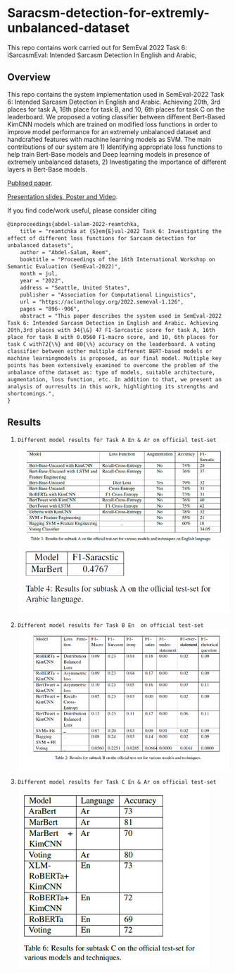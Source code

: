 # Saracsm-detection-for-extremly-unbalanced-dataset
This repo contains work carried out for SemEval 2022 Task 6: iSarcasmEval: Intended Sarcasm Detection In English and Arabic,

## Overview
This repo contains the system implementation used in SemEval-2022 Task 6: Intended Sarcasm Detection
in English and Arabic. Achieving 20th, 3rd places for task A, 16th place for task B, and
10, 6th places for task C on the leaderboard. We proposed a voting classifier between different
Bert-Based KimCNN models which are trained on modified loss functions in order to
improve model performance for an extremely unbalanced dataset and handcrafted features
with machine learning models as SVM. The main contributions of our system are 1) Identifying
appropriate loss functions to help train Bert-Base models and Deep learning models in
presence of extremely unbalanced datasets, 2) Investigating the importance of different layers
in Bert-Base models. 

[Publised paper](https://aclanthology.org/2022.semeval-1.126/).

[Presentation slides, Poster and Video](https://underline.io/events/325/sessions/11192/lecture/55786-reamtchka-at-semeval-2022-task-6-investigating-the-effect-of-different-loss-functions-for-sarcasm-detection-for-unbalanced-datasets).


If you find code/work useful, please consider citing
```
@inproceedings{abdel-salam-2022-reamtchka,
    title = "reamtchka at {S}em{E}val-2022 Task 6: Investigating the effect of different loss functions for Sarcasm detection for unbalanced datasets",
    author = "Abdel-Salam, Reem",
    booktitle = "Proceedings of the 16th International Workshop on Semantic Evaluation (SemEval-2022)",
    month = jul,
    year = "2022",
    address = "Seattle, United States",
    publisher = "Association for Computational Linguistics",
    url = "https://aclanthology.org/2022.semeval-1.126",
    pages = "896--906",
    abstract = "This paper describes the system used in SemEval-2022 Task 6: Intended Sarcasm Detection in English and Arabic. Achieving 20th,3rd places with 34{\&} 47 F1-Sarcastic score for task A, 16th place for task B with 0.0560 F1-macro score, and 10, 6th places for task C with72{\%} and 80{\%} accuracy on the leaderboard. A voting classifier between either multiple different BERT-based models or machine learningmodels is proposed, as our final model. Multiple key points has been extensively examined to overcome the problem of the unbalance ofthe dataset as: type of models, suitable architecture, augmentation, loss function, etc. In addition to that, we present an analysis of ourresults in this work, highlighting its strengths and shortcomings.",
}
```


## Results
1. `Different model results for Task A En & Ar on official test-set`
![Alt text](Results/TaskA_En.png?raw=true "Title")
![Alt text](Results/TaskA_Ar.png?raw=true "Title")

2. `Different model results for Task B En  on official test-set`
![Alt text](Results/Task_B.png?raw=true "Title")

3. `Different model results for Task C En & Ar on official test-set`
![Alt text](Results/Task_C.png?raw=true "Title")


